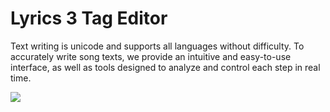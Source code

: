 # Lyrics 3 Tag Editor
Text writing is unicode and supports all languages without difficulty. To accurately write song texts, we provide an intuitive and easy-to-use interface, as well as tools designed to analyze and control each step in real time.

<img src="https://www.mariusbinary.altervista.org/assets/lyrics_3_tag_editor/docs/prev1.PNG" />
